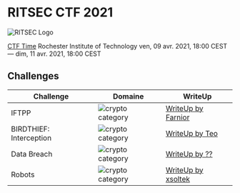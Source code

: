 # RITSEC CTF 2021

![RITSEC Logo](https://ctftime.org/media/cache/27/d0/27d0cdd143aab50c6d737ba4e994becc.png)

[CTF Time](https://ctftime.org/event/1309)
Rochester Institute of Technology
ven, 09 avr. 2021, 18:00 CEST — dim, 11 avr. 2021, 18:00 CEST 

## Challenges

| Challenge | Domaine | WriteUp |
| --- | --- | --- |
| IFTPP | ![crypto category](https://img.shields.io/badge/Category-Forensics-yellow.svg) | [WriteUp by Farnior](IFTPP/) |
| BIRDTHIEF: Interception | ![crypto category](https://img.shields.io/badge/Category-Forensics-yellow.svg) | [WriteUp by Teo](birdthief_interception/) |
| Data Breach | ![crypto category](https://img.shields.io/badge/Category-INTEL-blue.svg) | [WriteUp by ??](Data_breach/) |
| Robots | ![crypto category](https://img.shields.io/badge/Category-WEB-Green.svg) | [WriteUp by xsoltek](robots/) |

